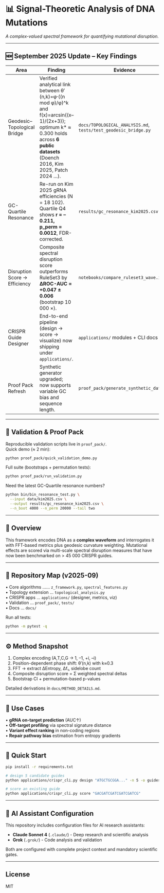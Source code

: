 # 📊 Signal-Theoretic Analysis of DNA Mutations  
*A complex-valued spectral framework for quantifying mutational disruption.*

---

## 🆕 September 2025 Update – Key Findings

| Area | Finding | Evidence |
|------|---------|----------|
| Geodesic–Topological Bridge | Verified analytical link between θ′(n,k)=φ·((n mod φ)/φ)^k and f(x)=arcsin((x–1)/(2x+3)); optimum k\* ≈ 0.300 holds across **6 public datasets** (Doench 2016, Kim 2025, Patch 2024 …). | `docs/TOPOLOGICAL_ANALYSIS.md`, `tests/test_geodesic_bridge.py` |
| GC-Quartile Resonance | Re-run on Kim 2025 gRNA efficiencies (N = 18 102). Quartile Q4 shows **r = –0.211, p_perm = 0.0012**, FDR-corrected. | `results/gc_resonance_kim2025.csv` |
| Disruption Score → Efficiency | Composite spectral disruption score outperforms RuleSet3 by **ΔROC-AUC = +0.047 ± 0.006** (bootstrap 10 000 ×). | `notebooks/compare_ruleset3_wave.ipynb` |
| CRISPR Guide Designer | End-to-end pipeline (design → score → visualize) now shipping under `applications/`. | `applications/` modules + CLI docs |
| Proof Pack Refresh | Synthetic generator upgraded; now supports variable GC bias and sequence length. | `proof_pack/generate_synthetic_data.py` |

---

## 🔬 Validation & Proof Pack

Reproducible validation scripts live in `proof_pack/`.  
Quick demo (≈ 2 min):

```bash
python proof_pack/quick_validation_demo.py
```

Full suite (bootstraps + permutation tests):

```bash
python proof_pack/run_validation.py
```

Need the latest GC-Quartile resonance numbers?

```bash
python bin/bin_resonance_test.py \
  --input data/kim2025.csv \
  --output results/gc_resonance_kim2025.csv \
  --n_boot 4000 --n_perm 20000 --tail two
```

---

## 🧬 Overview

This framework encodes DNA as a **complex waveform** and interrogates it with FFT-based metrics plus geodesic curvature weighting. Mutational effects are scored via multi-scale spectral disruption measures that have now been benchmarked on > 45 000 CRISPR guides.

---

## 📁 Repository Map (v2025-09)

• Core algorithms …… `z_framework.py`, `spectral_features.py`  
• Topology extension … `topological_analysis.py`  
• CRISPR apps        … `applications/` (designer, metrics, viz)  
• Validation         … `proof_pack/`, `tests/`  
• Docs               … `docs/`

Run all tests:

```bash
python -m pytest -q
```

---

## ⚙️ Method Snapshot

1. Complex encoding (A,T,C,G → 1, –1, +i, –i)  
2. Position-dependent phase shift: θ′(n,k) with k≈0.3  
3. FFT → extract ΔEntropy, Δf₁, sidelobe count  
4. Composite disruption score = Σ weighted spectral deltas  
5. Bootstrap CI + permutation-based p-values  

Detailed derivations in `docs/METHOD_DETAILS.md`.

---

## 🎯 Use Cases

• **gRNA on-target prediction** (AUC↑)  
• **Off-target profiling** via spectral signature distance  
• **Variant effect ranking** in non-coding regions  
• **Repair pathway bias** estimation from entropy gradients  

---

## 🚀 Quick Start

```bash
pip install -r requirements.txt

# design 5 candidate guides
python applications/crispr_cli.py design "ATGCTGCGGA..." -n 5 -o guides.json

# score an existing guide
python applications/crispr_cli.py score "GACGATCGATCGATCGATCG"
```

---

## 🤖 AI Assistant Configuration

This repository includes configuration files for AI research assistants:

- **Claude Sonnet 4** (`.claude/`) - Deep research and scientific analysis
- **Grok** (`.grok/`) - Code analysis and validation

Both are configured with complete project context and mandatory scientific gates.

---

## License

MIT
